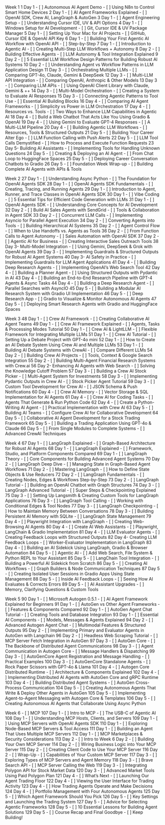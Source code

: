 Week 1
1 Day 1 - [ ]  Autonomous AI Agent Demo - [ ]  Using N8n to Control Smart Home Devices
2 Day 1 - [ ]  AI Agent Frameworks Explained - [ ]  OpenAI SDK, Crew AI, LangGraph & AutoGen
3 Day 1 - [ ]  Agent Engineering Setup - [ ]  Understanding Cursor IDE, UV & API Options
4 Day 1 - [ ]  Windows Setup for AI Development - [ ]  Git, Cursor IDE & UV Package Manager
5 Day 1 - [ ]  Setting Up Your Mac for AI Projects - [ ]  GitHub, Cursor IDE & OpenAI API Key
6 Day 1 - [ ]  Building Your First Agentic AI Workflow with OpenAI API - [ ]  Step-by-Step
7 Day 1 - [ ]  Introduction to Agentic AI - [ ]  Creating Multi-Step LLM Workflows + Autonomy
8 Day 2 - [ ]  Building Effective Agents - [ ]  LLM Autonomy & Tool Integration Explained
9 Day 2 - [ ]  5 Essential LLM Workflow Design Patterns for Building Robust AI Systems
10 Day 2 - [ ]  Understanding Agent vs Workflow Patterns in LLM Application Design
11 Day 3 - [ ]  Orchestrating Multiple LLMs - [ ]  Comparing GPT-4o, Claude, Gemini & DeepSeek
12 Day 3 - [ ]  Multi-LLM API Integration - [ ]  Comparing OpenAI, Anthropic & Other Models
13 Day 3 - [ ]  Comparing LLM APIs - [ ]  Using OpenAI Client Library with Claude, Gemini & ++
14 Day 3 - [ ]  Multi-Model Orchestration - [ ]  Creating a System to Evaluate AI Responses
15 Day 3 - [ ]  Connecting Agentic Patterns to Tool Use - [ ]  Essential AI Building Blocks
16 Day 4 - [ ]  Comparing AI Agent Frameworks - [ ]  Simplicity vs Power in LLM Orchestration
17 Day 4 - [ ]  Resources vs. Tools - [ ]  Two Ways to Enhance LLM Capabilities in Agentic AI
18 Day 4 - [ ]  Build a Web Chatbot That Acts Like You Using Gradio & OpenAI
19 Day 4 - [ ]  Using Gemini to Evaluate GPT-4 Responses - [ ]  A Multi-LLM Pipeline
20 Day 4 - [ ]  Building Agentic LLM Workflows - [ ]  Resources, Tools & Structured Outputs
21 Day 5 - [ ]  Building Your Career Alter Ego - [ ]  LLM Function Calling with Push Alerts
22 Day 5 - [ ]  LLM Tool Calls Demystified - [ ]  How to Process and Execute Function Requests
23 Day 5- Building AI Assistants - [ ]  Implementing Tools for Handling Unknown Questions
24 Day 5 - [ ]  Creating & Deploying an AI Agent - [ ]  From Chat Loop to HuggingFace Spaces
25 Day 5 - [ ]  Deploying Career Conversation Chatbots to Gradio
26 Day 5 - [ ]  Foundation Week Wrap-up - [ ]  Building Complete AI Agents with APIs & Tools

Week 2
27 Day 1 - [ ]  Understanding Async Python - [ ]  The Foundation for OpenAI Agents SDK
28 Day 1 - [ ]  OpenAI Agents SDK Fundamentals - [ ]  Creating, Tracing, and Running Agents
29 Day 1 - [ ]  Introduction to Agent, Runner, and Trace Classes in OpenAI Agents SDK
30 Day 1 - [ ]  Vibe Coding - [ ]  5 Essential Tips for Efficient Code Generation with LLMs
31 Day 1 - [ ]  OpenAI Agents SDK - [ ]  Understanding Core Concepts for AI Development
32 Day 2 - [ ]  Build AI Sales Agents with SendGrid - [ ]  Tools & Collaboration in Agent SDK
33 Day 2 - [ ]  Concurrent LLM Calls - [ ]  Implementing Asyncio for Parallel Agent Execution
34 Day 2 - [ ]  Converting Agents into Tools - [ ]  Building Hierarchical AI Systems
35 Day 2 - [ ]  Agent Control Flow - [ ]  When to Use Handoffs vs. Agents as Tools
36 Day 2 - [ ]  From Function Calls to Agent Autonomy - [ ]  Sales Automation with OpenAI SDK
37 Day 2 - [ ]  Agentic AI for Business - [ ]  Creating Interactive Sales Outreach Tools
38 Day 3- Multi-Model Integration - [ ]  Using Gemini, DeepSeek & Grok with OpenAI Agents
39 Day 3 - [ ]  Implementing Guardrails & Structured Outputs for Robust AI Agent Systems
40 Day 3- AI Safety in Practice - [ ]  Implementing Guardrails for LLM Agent Applications
41 Day 4 - [ ]  Building Deep Research Agents - [ ]  Implementing OpenAI’s Web Search Tool
42 Day 4 - [ ]  Building a Planner Agent - [ ]  Using Structured Outputs with Pydantic in AI
43 Day 4 - [ ]  Building an End-to-End Research Pipeline with GPT-4 Agents & Async Tasks
44 Day 4 - [ ]  Building a Deep Research Agent - [ ]  Parallel Searches with AsyncIO
45 Day 5 - [ ]  Building a Modular AI Research System with Gradio UI Implementation
46 Day 5 - [ ]  Deep Research App - [ ]  Gradio to Visualize & Monitor Autonomous AI Agents
47 Day 5 - [ ]  Deploying Smart Research Agents with Gradio and HuggingFace Spaces

Week 3
48 Day 1 - [ ]  Crew AI Framework - [ ]  Creating Collaborative AI Agent Teams
49 Day 1 - [ ]  Crew AI Framework Explained - [ ]  Agents, Tasks & Processing Modes Tutorial
50 Day 1 - [ ]  Crew AI & LightLLM - [ ]  Flexible Framework for Integrating Multiple LLMs
51 Day 1 - [ ]  Crew AI Tutorial - [ ]  Setting Up a Debate Project with GPT-4o mini
52 Day 1 - [ ]  How to Create an AI Debate System Using Crew AI and Multiple LLMs
53 Day 1 - [ ]  Building AI Debate Systems with CrewAI - [ ]  Compare Different LLMs
54 Day 2 - [ ]  Building Crew AI Projects - [ ]  Tools, Context & Google Search Integration
55 Day 2 - [ ]  Building Multi-Agent Financial Research Systems with Crew.ai
56 Day 2- Enhancing AI Agents with Web Search - [ ]  Solving the Knowledge Cutoff Problem
57 Day 3 - [ ]  Building a Crew AI Stock Picker - [ ]  Multi-Agent System for Investments
58 Day 3 - [ ]  Implementing Pydantic Outputs in Crew AI - [ ]  Stock Picker Agent Tutorial
59 Day 3 - [ ]  Custom Tool Development for Crew AI - [ ]  JSON Schema & Push Notifications
60 Day 4 - [ ]  Crew AI Memory - [ ]  Vector Storage & SQL Implementation for AI Agents
61 Day 4 - [ ]  Crew AI for Coding Tasks - [ ]  Agents That Generate & Run Python Code
62 Day 4 - [ ]  Create a Python-Writing AI Agent - [ ]  Practical Implementation with Crew AI
63 Day 5 - [ ]  Building AI Teams - [ ]  Configure Crew AI for Collaborative Development
64 Day 5 - [ ]  Collaborative AI Agent Development for a Stock Trading Framework
65 Day 5 - [ ]  Building a Trading Application Using GPT-4o & Claude
66 Day 5 - [ ]  From Single Modules to Complete Systems - [ ]  Advanced CrewAI Techniques

Week 4
67 Day 1 - [ ]  LangGraph Explained - [ ]  Graph-Based Architecture for Robust AI Agents
68 Day 1 - [ ]  LangGraph Explained - [ ]  Framework, Studio, and Platform Components Compared
69 Day 1 - [ ]  LangGraph Theory - [ ]  Core Components for Building Advanced Agent Systems
70 Day 2 - [ ]  LangGraph Deep Dive - [ ]  Managing State in Graph-Based Agent Workflows
71 Day 2 - [ ]  Mastering LangGraph - [ ]  How to Define State Objects & Use Reducers
72 Day 2 - [ ]  LangGraph Fundamentals - [ ]  Creating Nodes, Edges & Workflows Step-by-Step
73 Day 2 - [ ]  LangGraph Tutorial - [ ]  Building an OpenAI Chatbot with Graph Structures
74 Day 3 - [ ]  LangGraph Advanced Tutorial - [ ]  Super Steps & Checkpointing Explained
75 Day 3 - [ ]  Setting Up Langsmith & Creating Custom Tools for LangGraph Applications
76 Day 3 - [ ]  LangGraph Tool Calling - [ ]  Working with Conditional Edges & Tool Nodes
77 Day 3 - [ ]  LangGraph Checkpointing - [ ]  How to Maintain Memory Between Conversations
78 Day 3 - [ ]  Building Persistent AI Memory with SQLite - [ ]  LangGraph State Management
79 Day 4 - [ ]  Playwright Integration with LangGraph - [ ]  Creating Web-Browsing AI Agents
80 Day 4 - [ ]  Create AI Web Assistants - [ ]  Playwright, LangChain & Gradio Implementation
81 Day 4 - [ ]  LLM Evaluator Agents - [ ]  Creating Feedback Loops with Structured Outputs
82 Day 4- Creating LLM Feedback Loops - [ ]  Worker-Evaluator Implementation in LangGraph
83 Day 4 - [ ]  Building an AI Sidekick Using LangGraph, Gradio & Browser Automation
84 Day 5 - [ ]  Agentic AI - [ ]  Add Web Search, File System & Python REPL to Your Assistant
85 Day 5 - [ ]  LangChain Tool Integration - [ ]  Building a Powerful AI Sidekick from Scratch
86 Day 5 - [ ]  Creating AI Workflows - [ ]  Graph Builders & Node Communication Techniques
87 Day 5 - [ ]  Creating Isolated User Sessions in Gradio Apps Using State Management
88 Day 5 - [ ]  Inside AI Feedback Loops - [ ]  Seeing How AI Evaluates & Corrects Errors
89 Day 5 - [ ]  AI Assistant Upgrades - [ ]  Memory, Clarifying Questions & Custom Tools

Week 5
90 Day 1 - [ ]  Microsoft Autogen 0.5.1 - [ ]  AI Agent Framework Explained for Beginners
91 Day 1 - [ ]  AutoGen vs Other Agent Frameworks - [ ]  Features & Components Compared
92 Day 1 - [ ]  AutoGen Agent Chat Tutorial - [ ]  Creating Tools and Database Integration
93 Day 1 - [ ]  Essential AI Components - [ ]  Models, Messages & Agents Explained
94 Day 2 - [ ]  Advanced Autogen Agent Chat - [ ]  Multimodal Features & Structured Outputs
95 Day 2 - [ ]  Implementing Primary and Evaluator Agents in AutoGen with Langchain
96 Day 2 - [ ]  Headless Web Scraping Tutorial - [ ]  MCP Server Fetch Integration in AutoGen
97 Day 3 - [ ]  AutoGen Core - [ ]  The Backbone of Distributed Agent Communications
98 Day 3 - [ ]  Agent Communication in Autogen Core - [ ]  Message Handlers & Dispatching
99 Day 3 - [ ]  AutoGenCore Agent Registration and Message Handling - [ ]  Practical Examples
100 Day 3 - [ ]  AutoGenCore Standalone Agents - [ ]  Rock Paper Scissors with GPT-4o & Llama
101 Day 4 - [ ]  Autogen Core Distributed Runtime - [ ]  Architecture & Components Explained
102 Day 4 - [ ]  Implementing Distributed AI Agents with AutoGen Core and gRPC Runtime
103 Day 4 - [ ]  Building Distributed Agent Systems - [ ]  AutoGen Cross-Process Communication
104 Day 5 - [ ]  Creating Autonomous Agents That Write & Deploy Other Agents in AutoGen
105 Day 5 - [ ]  Implementing Agent-to-Agent Messaging with Autogen Core & Templates
106 Day 5 - [ ]  Creating Autonomous AI Agents that Collaborate Using Async Python

Week 6 - [ ]  MCP
107 Day 1 - [ ]  Intro to MCP - [ ]  The USB-C of Agentic AI
108 Day 1 - [ ]  Understanding MCP Hosts, Clients, and Servers
109 Day 1 - [ ]  Using MCP Servers with OpenAI Agents SDK
110 Day 1 - [ ]  Exploring Node-Based MCP Servers & Tool Access
111 Day 1 - [ ]  Building an Agent That Uses Multiple MCP Servers
112 Day 1 - [ ]  MCP Marketplaces & Security Considerations
113 Day 2 - [ ]  Intro to Week 6 Day 2 - [ ]  Building Your Own MCP Server
114 Day 2 - [ ]  Wiring Business Logic into Your MCP Server
115 Day 2 - [ ]  Creating Client Code to Use Your MCP Server
116 Day 2 - [ ]  Wrap-Up - [ ]  Capabilities of Your Custom MCP Server
117 Day 3 - [ ]  Exploring Types of MCP Servers and Agent Memory
118 Day 3 - [ ]  Brave Search API - [ ]  MCP Server Calling the Web
119 Day 3 - [ ]  Integrating Polygon API for Stock Market Data
120 Day 3 - [ ]  Advanced Market Tools Using Paid Polygon Plan
121 Day 4 - [ ]  What’s Next - [ ]  Launching Our Agent Trading Floor
122 Day 4 - [ ]  Viewing the User Interface for Trading Activity
123 Day 4 - [ ]  How Trading Agents Operate and Make Decisions
124 Day 4 - [ ]  Portfolio Management with Four Autonomous Agents
125 Day 5 - [ ]  Which Agent Framework Should You Pick
126 Day 5 - [ ]  Key Settings and Launching the Trading System
127 Day 5 - [ ]  Advice for Selecting Agentic Frameworks
128 Day 5 - [ ]  10 Essential Lessons for Building Agent Solutions
129 Day 5 - [ ]  Course Recap and Final Goodbye - [ ]  Keep Building!